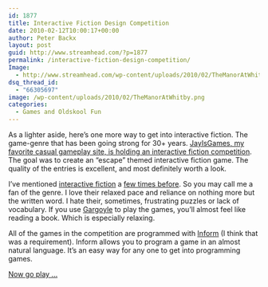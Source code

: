 ```yaml
---
id: 1877
title: Interactive Fiction Design Competition
date: 2010-02-12T10:00:17+00:00
author: Peter Backx
layout: post
guid: http://www.streamhead.com/?p=1877
permalink: /interactive-fiction-design-competition/
Image:
  - http://www.streamhead.com/wp-content/uploads/2010/02/TheManorAtWhitby.png
dsq_thread_id:
  - "66305697"
image: /wp-content/uploads/2010/02/TheManorAtWhitby.png
categories:
  - Games and Oldskool Fun
---
```

As a lighter aside, here&#8217;s one more way to get into interactive fiction. The game-genre that has been going strong for 30+ years. <a title="Casual Gameplay Design Competition - Interactive Fiction" href="http://jayisgames.com/cgdc7/" target="_blank">JayIsGames, my favorite casual gameplay site, is holding an interactive fiction competition</a>. The goal was to create an &#8220;escape&#8221; themed interactive fiction game. The quality of the entries is excellent, and most definitely worth a look.

<!--more-->

I&#8217;ve mentioned <a title="Violet, interactive fiction" href="http://www.streamhead.com/violet-interactive-fiction-game/" target="_blank">interactive fiction</a> a <a title="13 games that don't require the ultimate game pc" href="http://www.streamhead.com/13-games-ultimate-game-pc/" target="_blank">few times before</a>. So you may call me a fan of the genre. I love their relaxed pace and reliance on nothing more but the written word. I hate their, sometimes, frustrating puzzles or lack of vocabulary. If you use <a title="Gargoyle : Interactive Fiction" href="http://ccxvii.net/gargoyle/" target="_blank">Gargoyle</a> to play the games, you&#8217;ll almost feel like reading a book. Which is especially relaxing.

All of the games in the competition are programmed with <a title="Inform" href="http://inform7.com/" target="_blank">Inform</a> (I think that was a requirement). Inform allows you to program a game in an almost natural language. It&#8217;s an easy way for any one to get into programming games.

<a title="Casual Gameplay Design Competition - Interactive Fiction" href="http://jayisgames.com/cgdc7/" target="_blank">Now go play &#8230;</a>

<!-- AddThis Advanced Settings generic via filter on the_content -->

<!-- AddThis Share Buttons generic via filter on the_content -->